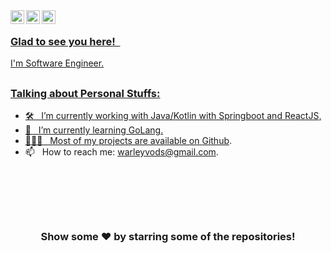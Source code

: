 <a href="WarLeey#0457">
  <img align="left" alt="Warley Discord" width="22px" src="https://raw.githubusercontent.com/peterthehan/peterthehan/master/assets/discord.svg" />
</a>
<a href="https://twitter.com/warleyvods">
  <img align="left" alt="Warley Twitter" width="22px" src="https://raw.githubusercontent.com/peterthehan/peterthehan/master/assets/twitter.svg" />
</a>
<a href="https://www.linkedin.com/in/warley-vinicius/">
  <img align="left" alt="Warley LinkedIn" width="22px" src="https://raw.githubusercontent.com/peterthehan/peterthehan/master/assets/linkedin.svg" />

<br/>

### Glad to see you here! &nbsp;

I'm Software Engineer.

##

### Talking about Personal Stuffs:
- 🛠 &nbsp; I’m currently working with Java/Kotlin with Springboot and ReactJS, <br />
- 🚀 &nbsp; I’m currently learning GoLang.
- 👨🏻‍💻 &nbsp; Most of my projects are available on [Github](https://github.com/warleyvods).
- 📫 &nbsp; How to reach me: warleyvods@gmail.com.

<br/>
<br>
<br>
<br>

##

<div align="center">

### Show some ❤️ by starring some of the repositories!

</div>

